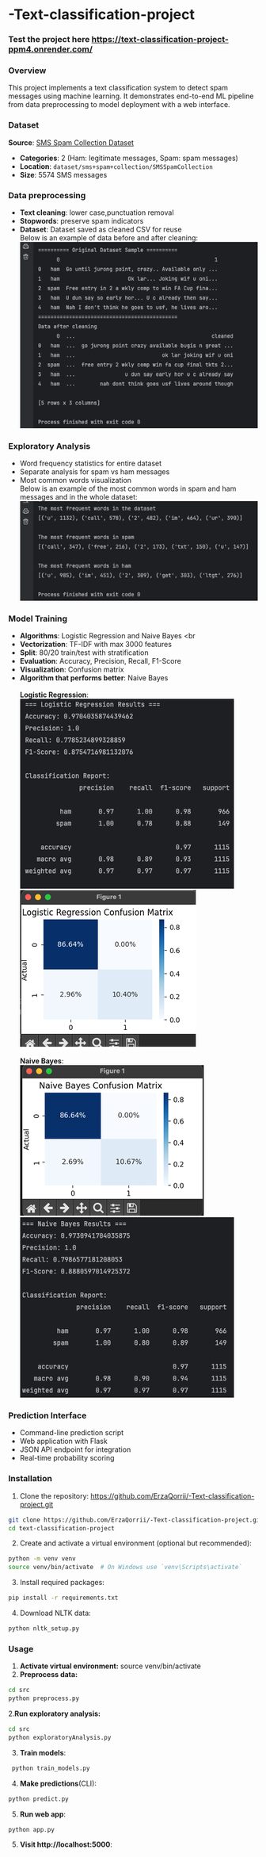 # -Text-classification-project
 ### Test the project here https://text-classification-project-ppm4.onrender.com/

 ### Overview 
This project implements a text classification system to detect spam messages using machine learning. It demonstrates end-to-end ML pipeline from data preprocessing to model deployment with a web interface.

  ### Dataset                                                                                                                               
 **Source**: [SMS Spam Collection Dataset](https://archive.ics.uci.edu/ml/datasets/sms+spam+collection)                                 
 - **Categories**: 2 (Ham: legitimate messages, Spam: spam messages)
 - **Location**: `dataset/sms+spam+collection/SMSSpamCollection` 
 - **Size**: 5574 SMS messages

 ### Data preprocessing
 - **Text cleaning**: lower case,punctuation removal
 - **Stopwords**: preserve spam indicators
 - **Dataset**: Dataset saved as cleaned CSV for reuse<br>
  Below is an example of data before and after cleaning:
![img_2.png](imgs/img_2.png)

  ### Exploratory Analysis
- Word frequency statistics for entire dataset
- Separate analysis for spam vs ham messages
- Most common words visualization <br>
Below is an example of the most common words in spam and ham messages and in the whole dataset:
![img_3.png](imgs/img_3.png)

### Model Training
- **Algorithms**: Logistic Regression and Naive Bayes <br
- **Vectorization**: TF-IDF with max 3000 features
- **Split**: 80/20 train/test with stratification
- **Evaluation**: Accuracy, Precision, Recall, F1-Score
- **Visualization**: Confusion matrix <br>
- **Algorithm that performs better**: Naive Bayes<br><br>
**Logistic Regression**:<br>
![img_8.png](imgs/img_8.png)<br>
![img_6.png](imgs/img_6.png)<br><br>
**Naive Bayes**:<br>
![img_7.png](imgs/img_7.png)<br>
![img_9.png](imgs/img_9.png)

 ### Prediction Interface
 - Command-line prediction script
 - Web application with Flask
 - JSON API endpoint for integration
 - Real-time probability scoring

### Installation

 1. Clone the repository: https://github.com/ErzaQorrii/-Text-classification-project.git
```bash
git clone https://github.com/ErzaQorrii/-Text-classification-project.git
cd text-classification-project
```     
 2. Create and activate a virtual environment (optional but recommended):
```bash
python -m venv venv
source venv/bin/activate  # On Windows use `venv\Scripts\activate`
```
 3. Install required packages:
```bash
pip install -r requirements.txt
```
 4. Download NLTK data:
  ```bash
  python nltk_setup.py
   ```
### Usage
1. **Activate virtual environment:**
source venv/bin/activate<br>
1. **Preprocess data:**
  ```bash
 cd src
 python preprocess.py
  ```
  2.**Run exploratory analysis:**<br>
  ```bash
cd src
python exploratoryAnalysis.py  
```
  3. **Train models**:
```bash
 python train_models.py
```
  4. **Make predictions**(CLI):
  ```bash
 python predict.py
  ```

  5. **Run web app**:
  ```bash
 python app.py
   ```
  5. **Visit http://localhost:5000**:
